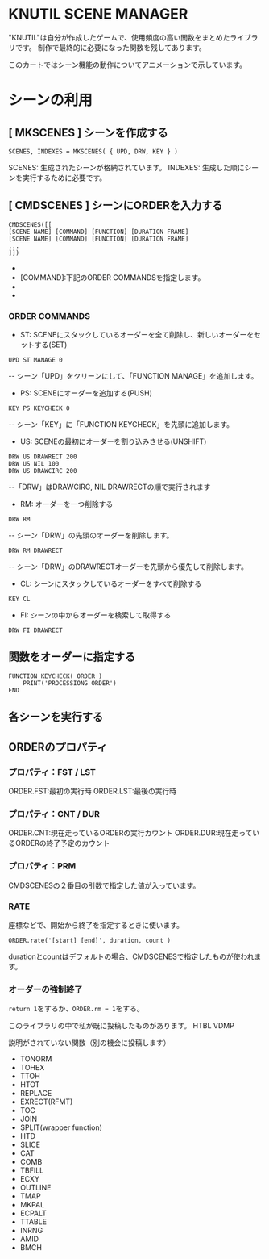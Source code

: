 # KNUTIL SCENE MANAGER
"KNUTIL"は自分が作成したゲームで、使用頻度の高い関数をまとめたライブラリです。
制作で最終的に必要になった関数を残してあります。

このカートではシーン機能の動作についてアニメーションで示しています。

# シーンの利用
## [ MKSCENES ] シーンを作成する
```
SCENES, INDEXES = MKSCENES( { UPD, DRW, KEY } )
```
SCENES: 生成されたシーンが格納されています。
INDEXES: 生成した順にシーンを実行するために必要です。

## [ CMDSCENES ] シーンにORDERを入力する
```
CMDSCENES([[
[SCENE NAME] [COMMAND] [FUNCTION] [DURATION FRAME]
[SCENE NAME] [COMMAND] [FUNCTION] [DURATION FRAME]
...
]])
```
- [SCENE NAME]: MKSCENESで生成した名前を指定します。
- [COMMAND]:下記のORDER COMMANDSを指定します。
- [FUNCTION]: グローバル関数の名前を指定します。
- [DURATION FRAME]: 持続するフレーム数を指定します。0で指定すると自動的に終了しません。


### ORDER COMMANDS
- ST: SCENEにスタックしているオーダーを全て削除し、新しいオーダーをセットする(SET)
```
UPD ST MANAGE 0
```
-- シーン「UPD」をクリーンにして、「FUNCTION MANAGE」を追加します。

- PS: SCENEにオーダーを追加する(PUSH)
```
KEY PS KEYCHECK 0
```
-- シーン「KEY」に「FUNCTION KEYCHECK」を先頭に追加します。

- US: SCENEの最初にオーダーを割り込みさせる(UNSHIFT)
```
DRW US DRAWRECT 200
DRW US NIL 100
DRW US DRAWCIRC 200
```
--「DRW」はDRAWCIRC, NIL DRAWRECTの順で実行されます

- RM: オーダーを一つ削除する
```
DRW RM
```
-- シーン「DRW」の先頭のオーダーを削除します。

```
DRW RM DRAWRECT
```
-- シーン「DRW」のDRAWRECTオーダーを先頭から優先して削除します。

- CL: シーンにスタックしているオーダーをすべて削除する
```
KEY CL
```

- FI: シーンの中からオーダーを検索して取得する
```
DRW FI DRAWRECT
```

## 関数をオーダーに指定する
```
FUNCTION KEYCHECK( ORDER )
	PRINT('PROCESSIONG ORDER')
END
```

## 各シーンを実行する

## ORDERのプロパティ
### プロパティ：FST / LST
ORDER.FST:最初の実行時
ORDER.LST:最後の実行時

### プロパティ：CNT / DUR
ORDER.CNT:現在走っているORDERの実行カウント
ORDER.DUR:現在走っているORDERの終了予定のカウント

### プロパティ：PRM
CMDSCENESの２番目の引数で指定した値が入っています。

### RATE
座標などで、開始から終了を指定するときに使います。
```
ORDER.rate('[start] [end]', duration, count )
```
durationとcountはデフォルトの場合、CMDSCENESで指定したものが使われます。

### オーダーの強制終了
`return 1`をするか、`ORDER.rm = 1`をする。

このライブラリの中で私が既に投稿したものがあります。
HTBL
VDMP

説明がされていない関数（別の機会に投稿します）
- TONORM
- TOHEX
- TTOH
- HTOT
- REPLACE
- EXRECT(RFMT)
- TOC
- JOIN
- SPLIT(wrapper function)
- HTD
- SLICE
- CAT
- COMB
- TBFILL
- ECXY
- OUTLINE
- TMAP
- MKPAL
- ECPALT
- TTABLE
- INRNG
- AMID
- BMCH
